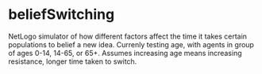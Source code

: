 # beliefSwitching

NetLogo simulator of how different factors affect the time it takes certain populations to belief a new idea. Currenly testing age, with agents in group of ages 0-14, 14-65, or 65+. Assumes increasing age means increasing resistance, longer time taken to switch.
